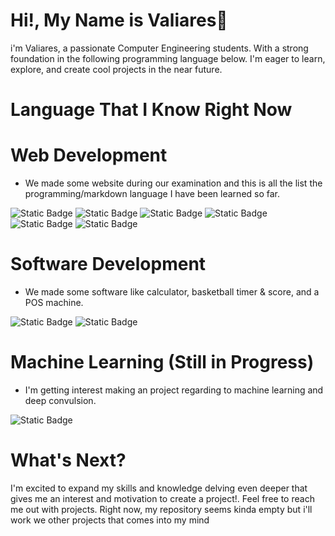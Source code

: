 # Hi!, My Name is Valiares👋
i'm Valiares, a passionate Computer Engineering students. With a strong foundation in the following programming language below. I'm eager to learn, explore, and create cool projects in the near future.

# Language That I Know Right Now

# Web Development
- We made some website during our examination and this is all the list the programming/markdown language I have been learned so far.

![Static Badge](https://img.shields.io/badge/javascript-black?style=for-the-badge&logo=javascript&labelColor=black&color=yellow)
![Static Badge](https://img.shields.io/badge/Tailwind_CSS-%2306B6D4?style=for-the-badge&logo=tailwindcss&logoColor=blue&labelColor=white)
![Static Badge](https://img.shields.io/badge/HTML-%23E34F26?style=for-the-badge&logo=html5&logoColor=%23E34F26&labelColor=white) ![Static Badge](https://img.shields.io/badge/CSS3-blue?style=for-the-badge&logo=css3&color=blue)  ![Static Badge](https://img.shields.io/badge/Materialiaze_CSS-white?style=for-the-badge&logo=materializecss&color=%23EA7076) ![Static Badge](https://img.shields.io/badge/php-blue?style=for-the-badge&logo=php&logoColor=white&color=%23777BB4) 

# Software Development
- We made some software like calculator, basketball timer & score, and a POS machine. 

![Static Badge](https://img.shields.io/badge/VISUAL_BASIC-blue?style=for-the-badge&logo=visualbasic&logoColor=blue&labelColor=white) ![Static Badge](https://img.shields.io/badge/flutter-%2302569B?style=for-the-badge&logo=flutter&labelColor=black
)

# Machine Learning (Still in Progress)
- I'm getting interest making an project regarding to machine learning and deep convulsion.

![Static Badge](https://img.shields.io/badge/python-lightblue?style=for-the-badge&logo=python&labelColor=yellow&color=%233776AB)

# What's Next?

I'm excited to expand my skills and knowledge delving even deeper that gives me an interest and motivation to create a project!. Feel free to reach me out with projects. Right now, my repository seems kinda empty but i'll work we other projects that comes into my mind

